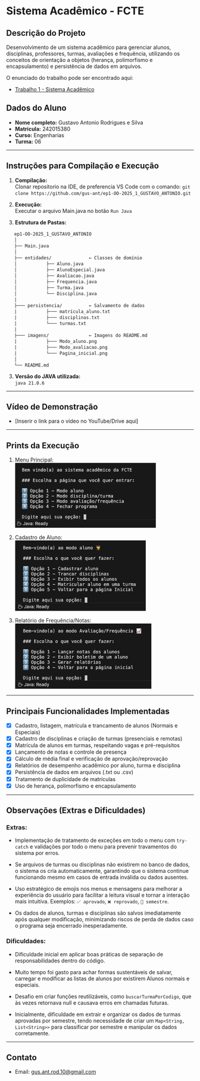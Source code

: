 # Sistema Acadêmico - FCTE

## Descrição do Projeto

Desenvolvimento de um sistema acadêmico para gerenciar alunos, disciplinas, professores, turmas, avaliações e frequência, utilizando os conceitos de orientação a objetos (herança, polimorfismo e encapsulamento) e persistência de dados em arquivos.

O enunciado do trabalho pode ser encontrado aqui:
- [Trabalho 1 - Sistema Acadêmico](https://github.com/lboaventura25/OO-T06_2025.1_UnB_FCTE/blob/main/trabalhos/ep1/README.md)

## Dados do Aluno

- **Nome completo:** Gustavo Antonio Rodrigues e Silva
- **Matrícula:** 242015380
- **Curso:** Engenharias
- **Turma:** 06

---

## Instruções para Compilação e Execução

1. **Compilação:**  
   Clonar repositorio na IDE, de preferencia VS Code com o comando: 
   `git clone https://github.com/gus-ant/ep1-OO-2025_1_GUSTAVO_ANTONIO.git`

2. **Execução:**  
   Executar o arquivo Main.java no botão `Run Java`

3. **Estrutura de Pastas:**  
```
   ep1-OO-2025_1_GUSTAVO_ANTONIO
   │
   ├── Main.java
   │   
   ├── entidades/              ← Classes de domínio
   │           ├── Aluno.java
   │           ├── AlunoEspecial.java
   │           ├── Avaliacao.java
   │           ├── Frequencia.java
   │           ├── Turma.java
   │           └── Disciplina.java
   | 
   ├─── persistencia/          ← Salvamento de dados
   |           ├─── matrícula_aluno.txt
   |           ├─── disciplinas.txt
   |           └─── turmas.txt     
   | 
   ├─── imagens/               ← Imagens do README.md
   |           ├─── Modo_aluno.png
   |           ├─── Modo_avaliacao.png
   |           └─── Pagina_inicial.png                       
   │
   └── README.md

```

3. **Versão do JAVA utilizada:**  
   `java 21.0.6`

---

## Vídeo de Demonstração

- [Inserir o link para o vídeo no YouTube/Drive aqui]

---

## Prints da Execução

1. Menu Principal:  
   ![Pagina_inicial](imagens/Pagina_inicial.png)

2. Cadastro de Aluno:  
   ![Modo_aluno](imagens/Modo_aluno.png)

3. Relatório de Frequência/Notas:  
   ![Modo_avaliacao](imagens/Modo_avaliacao.png)

---

## Principais Funcionalidades Implementadas

- [x] Cadastro, listagem, matrícula e trancamento de alunos (Normais e Especiais)
- [x] Cadastro de disciplinas e criação de turmas (presenciais e remotas)
- [x] Matrícula de alunos em turmas, respeitando vagas e pré-requisitos
- [x] Lançamento de notas e controle de presença
- [x] Cálculo de média final e verificação de aprovação/reprovação
- [x] Relatórios de desempenho acadêmico por aluno, turma e disciplina
- [x] Persistência de dados em arquivos (.txt ou .csv)
- [x] Tratamento de duplicidade de matrículas
- [x] Uso de herança, polimorfismo e encapsulamento

---

## Observações (Extras e Dificuldades)

### Extras:

- Implementação de tratamento de exceções em todo o menu com `try-catch` e validações por todo o menu para prevenir travamentos do sistema por erros.

- Se arquivos de turmas ou disciplinas não existirem no banco de dados, o sistema os cria automaticamente, garantindo que o sistema continue funcionando mesmo em casos de entrada inválida ou dados ausentes.

- Uso estratégico de emojis nos menus e mensagens para melhorar a experiência do usuário para facilitar a leitura visual e tornar a interação mais intuitiva. Exemplos: `✅ aprovado`, `❌ reprovado`, `📆 semestre`.

- Os dados de alunos, turmas e disciplinas são salvos imediatamente após qualquer modificação, minimizando riscos de perda de dados caso o programa seja encerrado inesperadamente.


### Dificuldades:

- Dificuldade inicial em aplicar boas práticas de separação de responsabilidades dentro do código.

- Muito tempo foi gasto para achar formas sustentáveis de salvar, carregar e modificar as listas de alunos por existirem Alunos normais e especiais.

- Desafio em criar funções reutilizáveis, como `buscarTurmaPorCodigo`, que às vezes retornava null e causava erros em chamadas futuras.

- Inicialmente, dificuldade em extrair e organizar os dados de turmas aprovadas por semestre, tendo necessidade de criar um `Map<String, List<String>>` para classificar por semestre e manipular os dados corretamente.

---

## Contato

- Email: gus.ant.rod.10@gmail.com